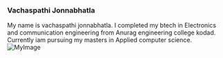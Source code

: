 ### Vachaspathi Jonnabhatla
My name is vachaspathi jonnabhatla. I completed my btech in Electronics and communication engineering from Anurag engineering college kodad. Currently iam pursuing my masters in Applied computer science.
![MyImage](https://user-images.githubusercontent.com/108326114/188952988-b727620f-714a-49c6-be95-863de670695f.jpeg)
